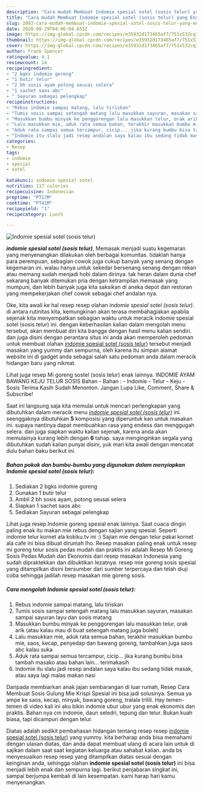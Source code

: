 ```yaml
---
description: "Cara mudah Membuat Indomie spesial sotel (sosis telur) yang Enak"
title: "Cara mudah Membuat Indomie spesial sotel (sosis telur) yang Enak"
slug: 2093-cara-mudah-membuat-indomie-spesial-sotel-sosis-telur-yang-enak
date: 2020-08-29T04:06:04.655Z
image: https://img-global.cpcdn.com/recipes/e35932d173465af7/751x532cq70/indomie-spesial-sotel-sosis-telur-foto-resep-utama.jpg
thumbnail: https://img-global.cpcdn.com/recipes/e35932d173465af7/751x532cq70/indomie-spesial-sotel-sosis-telur-foto-resep-utama.jpg
cover: https://img-global.cpcdn.com/recipes/e35932d173465af7/751x532cq70/indomie-spesial-sotel-sosis-telur-foto-resep-utama.jpg
author: Frank Spencer
ratingvalue: 4.1
reviewcount: 14
recipeingredient:
- "2 bgks indomie goreng"
- "1 butir telur"
- "2 bh sosis ayam potong seusai selera"
- "1 sachet saos abc"
- " Sayuran sebagai pelengkap"
recipeinstructions:
- "Rebus indomie sampai matang, lalu tiriskan"
- "Tumis sosis sampai setengah matang lalu masukkan sayuran, masakan sampai sayuran layu dan sosis matang"
- "Masukkan bumbu minyak ke penggorengan lalu masukkan telur, orak arik (atau kalau mau di buat setengah matang juga boleh)"
- "Lalu masukkan mie, aduk rata semua bahan, terakhir masukkan bumbu mie, saos, kecap, penyedap dan bawang goreng, tambahkan juga saos abc kalau suka"
- "Aduk rata sampai semua tercampur, cicip... jika kurang bumbu bisa tambah masako atau bahan lain... terimakasih"
- "Indomie itu slalu jadi resep andalan saya kalau ibu sedang tidak masak, atau saya lagi malas makan nasi"
categories:
- Resep
tags:
- indomie
- spesial
- sotel

katakunci: indomie spesial sotel 
nutrition: 117 calories
recipecuisine: Indonesian
preptime: "PT17M"
cooktime: "PT41M"
recipeyield: "1"
recipecategory: Lunch

---
```



![Indomie spesial sotel (sosis telur)](https://img-global.cpcdn.com/recipes/e35932d173465af7/751x532cq70/indomie-spesial-sotel-sosis-telur-foto-resep-utama.jpg)

<b><i>indomie spesial sotel (sosis telur)</i></b>, Memasak menjadi suatu kegemaran yang menyenangkan dilakukan oleh berbagai komunitas. tidaklah hanya para perempuan, sebagian cowok juga cukup banyak yang senang dengan kegemaran ini. walau hanya untuk sekedar bersenang senang dengan rekan atau memang sudah menjadi hobi dalam dirinya. tak heran dalam dunia chef sekarang banyak ditemukan pria dengan ketrampilan memasak yang mumpuni, dan lebih banyak juga kita saksikan di aneka depot dan restoran yang mempekerjakan chef cowok sebagai chef andalan nya.

Oke, kita awali ke hal resep resep olahan <i>indomie spesial sotel (sosis telur)</i>. di antara rutinitas kita, kemungkinan akan terasa membahagiakan apabila sejenak kita menyempatkan sebagian waktu untuk meracik indomie spesial sotel (sosis telur) ini. dengan keberhasilan kalian dalam mengolah menu tersebut, akan membuat diri kita bangga dengan hasil menu kalian sendiri. dan juga disini dengan perantara situs ini anda akan memperoleh pedoman untuk membuat olahan <u>indomie spesial sotel (sosis telur)</u> tersebut menjadi masakan yang yummy dan sempurna, oleh karena itu simpan alamat website ini di gadget anda sebagai salah satu pedoman anda dalam meracik hidangan baru yang nikmat.

Lihat juga resep Mi goreng sostel (sosis telur) enak lainnya. INDOMIE AYAM BAWANG KEJU TELUR SOSIS Bahan - Bahan : - Indomie - Telur - Keju - Sosis Terima Kasih Sudah Menonton. Jangan Lupa Like, Comment, Share &amp; Subscribe!


Saat ini langsung saja kita memulai untuk mencari perlengkapan yang dibutuhkan dalam meracik menu <u><i>indomie spesial sotel (sosis telur)</i></u> ini. seenggaknya dibutuhkan <b>5</b> komposisi yang diperuntuk kan untuk masakan ini. supaya nantinya dapat membuahkan rasa yang endess dan menggugah selera. dan juga siapkan waktu kalian sejenak, karena anda akan memulainya kurang lebih dengan <b>6</b> tahap. saya menginginkan segala yang dibutuhkan sudah kalian punyai disini, yuk mari kita awali dengan mencatat dulu bahan baku berikut ini.

<!--inarticleads1-->

##### Bahan pokok dan bumbu-bumbu yang digunakan dalam menyiapkan Indomie spesial sotel (sosis telur):

1. Sediakan 2 bgks indomie goreng
1. Gunakan 1 butir telur
1. Ambil 2 bh sosis ayam, potong seusai selera
1. Siapkan 1 sachet saos abc
1. Sediakan  Sayuran sebagai pelengkap


Lihat juga resep Indomie goreng spesial enak lainnya. Saat cuaca dingin paling enak itu makan mie rebus dengan sajian yang spesial. Seperti indomie telur kornet ala kokiku.tv ini :) Sajian mie dengan telur pakai kornet ala cafe ini bisa dibuat dirumah lho. Resep masakan paling enak untuk resep mi goreng telur sosis pedas mudah dan praktis ini adalah Resep Mi Goreng Sosis Pedas Mudah dan Ekonomis dari resep masakan Indonesia yang sudah dipraktekkan dan dibuktikan lezatnya. resep mie goreng sosis spesial yang ditampilkan disini bersumber dari sumber terpercaya dan telah diuji coba sehingga jadilah resep masakan mie goreng sosis. 

<!--inarticleads2-->

##### Cara mengolah Indomie spesial sotel (sosis telur):

1. Rebus indomie sampai matang, lalu tiriskan
1. Tumis sosis sampai setengah matang lalu masukkan sayuran, masakan sampai sayuran layu dan sosis matang
1. Masukkan bumbu minyak ke penggorengan lalu masukkan telur, orak arik (atau kalau mau di buat setengah matang juga boleh)
1. Lalu masukkan mie, aduk rata semua bahan, terakhir masukkan bumbu mie, saos, kecap, penyedap dan bawang goreng, tambahkan juga saos abc kalau suka
1. Aduk rata sampai semua tercampur, cicip... jika kurang bumbu bisa tambah masako atau bahan lain... terimakasih
1. Indomie itu slalu jadi resep andalan saya kalau ibu sedang tidak masak, atau saya lagi malas makan nasi


Daripada membiarkan anak jajan sembarangan di luar rumah, Resep Cara Membuat Sosis Gulung Mie Krispi Spesial ini bisa jadi solusinya. Semua ya ampe ke saos, kecap, minyak, bawang goreng, tralala trilili. Hay temen-temen di video kali ini aku bikin indomie ubur ubur yang enak ekonomis dan praktis. Bahan nya cm indomie, daun seledri, tepung dan telur. Bukan kuah biasa, tapi dicampuri dengan telur. 

Diatas adalah sedikit pembahasan hidangan tentang resep resep <u>indomie spesial sotel (sosis telur)</u> yang yummy. kita berharap anda bisa memahami dengan ulasan diatas, dan anda dapat membuat ulang di acara lain untuk di sajikan dalam saat saat kegiatan keluarga atau sahabat kalian. anda bs menyesuaikan resep resep yang ditampilkan diatas sesuai dengan keinginan anda, sehingga olahan <b>indomie spesial sotel (sosis telur)</b> ini bisa menjadi lebih enak dan sempurna lagi. berikut penjabaran singkat ini, sampai berjumpa kembali di lain kesempatan. kami harap hari kamu menyenangkan.
